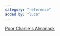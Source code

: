 ```yaml
---
category: "reference"
added by: "luca"
---
```


[Poor Charlie´s Almanack](https://www.stripe.press/poor-charlies-almanack/cover) 